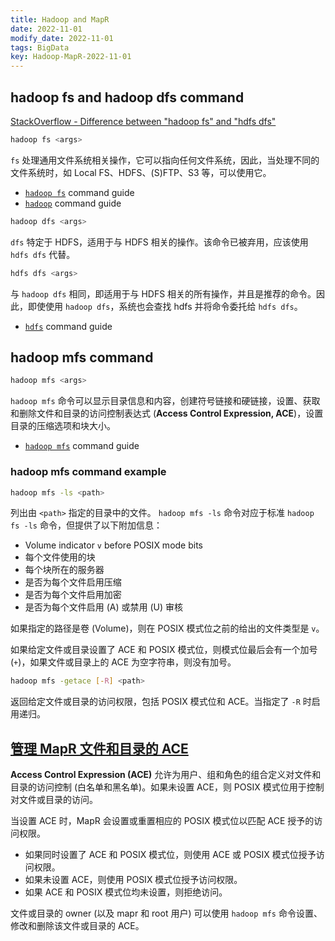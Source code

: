 ```yaml
---
title: Hadoop and MapR
date: 2022-11-01
modify_date: 2022-11-01
tags: BigData
key: Hadoop-MapR-2022-11-01
---
```


## hadoop fs and hadoop dfs command

[StackOverflow - Difference between "hadoop fs" and "hdfs dfs"](https://stackoverflow.com/questions/18142960/whats-the-difference-between-hadoop-fs-shell-commands-and-hdfs-dfs-shell-co)

```sh
hadoop fs <args>
```

`fs` 处理通用文件系统相关操作，它可以指向任何文件系统，因此，当处理不同的文件系统时，如 Local FS、HDFS、(S)FTP、S3 等，可以使用它。

- [`hadoop fs`](https://hadoop.apache.org/docs/stable/hadoop-project-dist/hadoop-common/FileSystemShell.html) command guide
- [`hadoop`](https://hadoop.apache.org/docs/stable/hadoop-project-dist/hadoop-common/CommandsManual.html) command guide

<!--more-->

```sh
hadoop dfs <args>
```

`dfs` 特定于 HDFS，适用于与 HDFS 相关的操作。该命令已被弃用，应该使用 `hdfs dfs` 代替。

```sh
hdfs dfs <args>
```

与 `hadoop dfs` 相同，即适用于与 HDFS 相关的所有操作，并且是推荐的命令。因此，即使使用 `hadoop dfs`，系统也会查找 hdfs 并将命令委托给 `hdfs dfs`。

- [`hdfs`](https://hadoop.apache.org/docs/stable/hadoop-project-dist/hadoop-hdfs/HDFSCommands.html) command guide

## hadoop mfs command

```sh
hadoop mfs <args>
```

`hadoop mfs` 命令可以显示目录信息和内容，创建符号链接和硬链接，设置、获取和删除文件和目录的访问控制表达式 (**Access Control Expression, ACE**)，设置目录的压缩选项和块大小。

- [`hadoop mfs`](https://docs.datafabric.hpe.com/70/ReferenceGuide/hadoop-mfs.html) command guide

### hadoop mfs command example

```sh
hadoop mfs -ls <path>
```

列出由 `<path>` 指定的目录中的文件。 `hadoop mfs -ls` 命令对应于标准 `hadoop fs -ls` 命令，但提供了以下附加信息：

- Volume indicator `v` before POSIX mode bits
- 每个文件使用的块
- 每个块所在的服务器
- 是否为每个文件启用压缩
- 是否为每个文件启用加密
- 是否为每个文件启用 (A) 或禁用 (U) 审核

如果指定的路径是卷 (Volume)，则在 POSIX 模式位之前的给出的文件类型是 `v`。

如果给定文件或目录设置了 ACE 和 POSIX 模式位，则模式位最后会有一个加号 (`+`)，如果文件或目录上的 ACE 为空字符串，则没有加号。

```sh
hadoop mfs -getace [-R] <path>
```

返回给定文件或目录的访问权限，包括 POSIX 模式位和 ACE。当指定了 `-R` 时启用递归。

## [管理 MapR 文件和目录的 ACE](https://docs.datafabric.hpe.com/70/SecurityGuide/copy_FileDirACE.html)

**Access Control Expression (ACE)** 允许为用户、组和角色的组合定义对文件和目录的访问控制 (白名单和黑名单)。如果未设置 ACE，则 POSIX 模式位用于控制对文件或目录的访问。

当设置 ACE 时，MapR 会设置或重置相应的 POSIX 模式位以匹配 ACE 授予的访问权限。

- 如果同时设置了 ACE 和 POSIX 模式位，则使用 ACE 或 POSIX 模式位授予访问权限。
- 如果未设置 ACE，则使用 POSIX 模式位授予访问权限。
- 如果 ACE 和 POSIX 模式位均未设置，则拒绝访问。

文件或目录的 owner (以及 mapr 和 root 用户) 可以使用 `hadoop mfs` 命令设置、修改和删除该文件或目录的 ACE。
